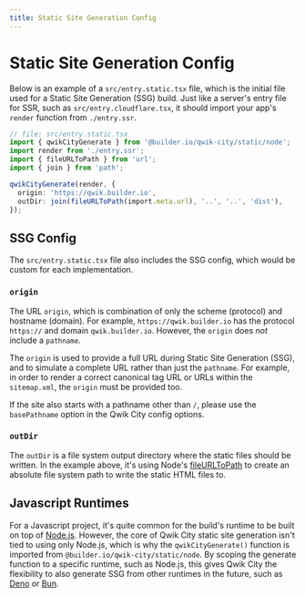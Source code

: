 ```yaml
---
title: Static Site Generation Config
---
```


# Static Site Generation Config

Below is an example of a `src/entry.static.tsx` file, which is the initial file used for a Static Site Generation (SSG) build. Just like a server's entry file for SSR, such as `src/entry.cloudflare.tsx`, it should import your app's `render` function from `./entry.ssr`.

```typescript
// file: src/entry.static.tsx
import { qwikCityGenerate } from '@builder.io/qwik-city/static/node';
import render from './entry.ssr';
import { fileURLToPath } from 'url';
import { join } from 'path';

qwikCityGenerate(render, {
  origin: 'https://qwik.builder.io',
  outDir: join(fileURLToPath(import.meta.url), '..', '..', 'dist'),
});
```

## SSG Config

The `src/entry.static.tsx` file also includes the SSG config, which would be custom for each implementation.

### `origin`

The URL `origin`, which is combination of only the scheme (protocol) and hostname (domain).
For example, `https://qwik.builder.io` has the protocol `https://` and domain `qwik.builder.io`.
However, the `origin` does _not_ include a `pathname`.

The `origin` is used to provide a full URL during Static Site Generation (SSG), and to
simulate a complete URL rather than just the `pathname`. For example, in order to
render a correct canonical tag URL or URLs within the `sitemap.xml`, the `origin` must
be provided too.

If the site also starts with a pathname other than `/`, please use the `basePathname`
option in the Qwik City config options.

### `outDir`

The `outDir` is a file system output directory where the static files should be written. In the example above, it's using Node's [fileURLToPath](https://nodejs.org/api/url.html#urlfileurltopathurl) to create an absolute file system path to write the static HTML files to.

## Javascript Runtimes

For a Javascript project, it's quite common for the build's runtime to be built on top of [Node.js](https://nodejs.org/en/docs/). However, the core of Qwik City static site generation isn't tied to using only Node.js, which is why the `qwikCityGenerate()` function is imported from `@builder.io/qwik-city/static/node`. By scoping the generate function to a specific runtime, such as Node.js, this gives Qwik City the flexibility to also generate SSG from other runtimes in the future, such as [Deno](https://deno.land/) or [Bun](https://bun.sh/).
